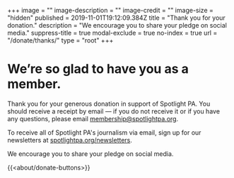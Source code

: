 +++
image = ""
image-description = ""
image-credit = ""
image-size = "hidden"
published = 2019-11-01T19:12:09.384Z
title = "Thank you for your donation."
description = "We encourage you to share your pledge on social media."
suppress-title = true
modal-exclude = true
no-index = true
url = "/donate/thanks/"
type = "root"
+++
# We’re so glad to have you as a member.


Thank you for your generous donation in support of Spotlight PA. You should receive a receipt by email — if you do not receive it or if you have any questions, please email [membership@spotlightpa.org](mailto:membership@spotlightpa.org). 

To receive all of Spotlight PA's journalism via email, sign up for our newsletters at [spotlightpa.org/newsletters](https://www.spotlightpa.org/newsletters). 

We encourage you to share your pledge on social media.

{{<about/donate-buttons>}}